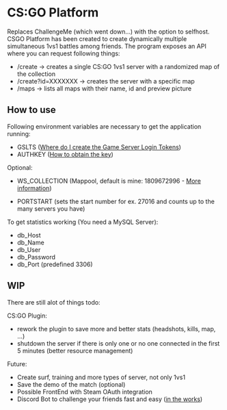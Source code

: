# CS:GO Platform
Replaces ChallengeMe (which went down...) with the option to selfhost.
CSGO Platform has been created to create dynamically multiple simultaneous 1vs1 battles among friends. The program exposes an API where you can request following things:
- /create -> creates a single CS:GO 1vs1 server with a randomized map of the collection
- /create?id=XXXXXXX -> creates the server with a specific map
- /maps -> lists all maps with their name, id and preview picture

## How to use
Following environment variables are necessary to get the application running:
- GSLTS ([Where do I create the Game Server Login Tokens](https://steamcommunity.com/dev/managegameservers))
- AUTHKEY ([How to obtain the key](https://steamcommunity.com/dev/apikey))

Optional:

- WS_COLLECTION (Mappool, default is mine: 1809672996 - [More information](https://developer.valvesoftware.com/wiki/CSGO_Workshop_For_Server_Operators))

- PORTSTART (sets the start number for ex. 27016 and counts up to the many servers you have)

To get statistics working (You need a MySQL Server):
- db_Host
- db_Name
- db_User
- db_Password
- db_Port (predefined 3306)

## WIP
There are still alot of things todo:

CS:GO Plugin:
- rework the plugin to save more and better stats (headshots, kills, map, ...)
- shutdown the server if there is only one or no one connected in the first 5 minutes (better resource management)

Future:
- Create surf, training and more types of server, not only 1vs1
- Save the demo of the match (optional)
- Possible FrontEnd with Steam OAuth integration
- Discord Bot to challenge your friends fast and easy ([in the works](https://github.com/yannickfunk/1v1Discord))